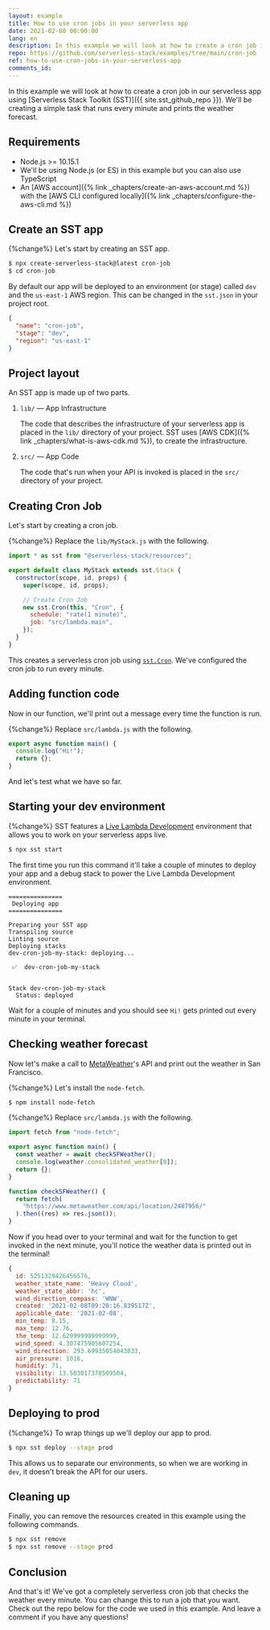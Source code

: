 ```yaml
---
layout: example
title: How to use cron jobs in your serverless app
date: 2021-02-08 00:00:00
lang: en
description: In this example we will look at how to create a cron job in your serverless app on AWS using Serverless Stack Toolkit (SST). We'll be using the sst.Cron to create a simple weather tracking app that checks the weather forecast every minute.
repo: https://github.com/serverless-stack/examples/tree/main/cron-job
ref: how-to-use-cron-jobs-in-your-serverless-app
comments_id:
---
```


In this example we will look at how to create a cron job in our serverless app using [Serverless Stack Toolkit (SST)]({{ site.sst_github_repo }}). We'll be creating a simple task that runs every minute and prints the weather forecast.

## Requirements

- Node.js >= 10.15.1
- We'll be using Node.js (or ES) in this example but you can also use TypeScript
- An [AWS account]({% link _chapters/create-an-aws-account.md %}) with the [AWS CLI configured locally]({% link _chapters/configure-the-aws-cli.md %})

## Create an SST app

{%change%} Let's start by creating an SST app.

``` bash
$ npx create-serverless-stack@latest cron-job
$ cd cron-job
```

By default our app will be deployed to an environment (or stage) called `dev` and the `us-east-1` AWS region. This can be changed in the `sst.json` in your project root.

``` json
{
  "name": "cron-job",
  "stage": "dev",
  "region": "us-east-1"
}
```

## Project layout

An SST app is made up of two parts.

1. `lib/` — App Infrastructure

   The code that describes the infrastructure of your serverless app is placed in the `lib/` directory of your project. SST uses [AWS CDK]({% link _chapters/what-is-aws-cdk.md %}), to create the infrastructure.

2. `src/` — App Code

   The code that's run when your API is invoked is placed in the `src/` directory of your project.

## Creating Cron Job

Let's start by creating a cron job.

{%change%} Replace the `lib/MyStack.js` with the following.

``` js
import * as sst from "@serverless-stack/resources";

export default class MyStack extends sst.Stack {
  constructor(scope, id, props) {
    super(scope, id, props);

    // Create Cron Job
    new sst.Cron(this, "Cron", {
      schedule: "rate(1 minute)",
      job: "src/lambda.main",
    });
  }
}
```

This creates a serverless cron job using [`sst.Cron`](https://docs.serverless-stack.com/constructs/Cron). We've configured the cron job to run every minute.

## Adding function code

Now in our function, we'll print out a message every time the function is run.

{%change%} Replace `src/lambda.js` with the following.

``` js
export async function main() {
  console.log("Hi!");
  return {};
}
```

And let's test what we have so far.

## Starting your dev environment

{%change%} SST features a [Live Lambda Development](https://docs.serverless-stack.com/live-lambda-development) environment that allows you to work on your serverless apps live.

``` bash
$ npx sst start
```

The first time you run this command it'll take a couple of minutes to deploy your app and a debug stack to power the Live Lambda Development environment.

```
===============
 Deploying app
===============

Preparing your SST app
Transpiling source
Linting source
Deploying stacks
dev-cron-job-my-stack: deploying...

 ✅  dev-cron-job-my-stack


Stack dev-cron-job-my-stack
  Status: deployed
```

Wait for a couple of minutes and you should see `Hi!` gets printed out every minute in your terminal.

## Checking weather forecast

Now let's make a call to [MetaWeather](https://www.metaweather.com)'s API and print out the weather in San Francisco.

{%change%} Let's install the `node-fetch`.

``` bash
$ npm install node-fetch
```

{%change%} Replace `src/lambda.js` with the following.

``` js
import fetch from "node-fetch";

export async function main() {
  const weather = await checkSFWeather();
  console.log(weather.consolidated_weather[0]);
  return {};
}

function checkSFWeather() {
  return fetch(
    "https://www.metaweather.com/api/location/2487956/"
  ).then((res) => res.json());
}
```

Now if you head over to your terminal and wait for the function to get invoked in the next minute, you'll notice the weather data is printed out in the terminal!

``` js
{
  id: 5251329426456576,
  weather_state_name: 'Heavy Cloud',
  weather_state_abbr: 'hc',
  wind_direction_compass: 'WNW',
  created: '2021-02-08T09:20:16.839517Z',
  applicable_date: '2021-02-08',
  min_temp: 8.15,
  max_temp: 12.76,
  the_temp: 12.629999999999999,
  wind_speed: 4.307475905607254,
  wind_direction: 293.69935054043833,
  air_pressure: 1016,
  humidity: 71,
  visibility: 13.503017378509504,
  predictability: 71
}
```

## Deploying to prod

{%change%} To wrap things up we'll deploy our app to prod.

``` bash
$ npx sst deploy --stage prod
```
This allows us to separate our environments, so when we are working in `dev`, it doesn't break the API for our users.

## Cleaning up

Finally, you can remove the resources created in this example using the following commands.

``` bash
$ npx sst remove
$ npx sst remove --stage prod
```

## Conclusion

And that's it! We've got a completely serverless cron job that checks the weather every minute. You can change this to run a job that you want. Check out the repo below for the code we used in this example. And leave a comment if you have any questions!
